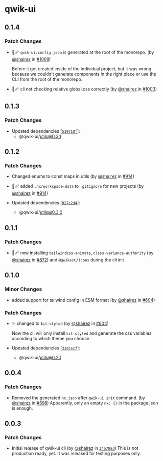 # qwik-ui

## 0.1.4

### Patch Changes

- 🐞🩹 `qwik-ui.config.json` is generated at the root of the monorepo. (by [@shairez](https://github.com/shairez) in [#1009](https://github.com/qwikifiers/qwik-ui/pull/1009))

  Before it got created inside of the individual project, but it was wrong because we couldn't generate components in the right place or use the CLI from the root of the monorepo.

- 🐞🩹 cli not checking relative global.css correctly (by [@shairez](https://github.com/shairez) in [#1003](https://github.com/qwikifiers/qwik-ui/pull/1003))

## 0.1.3

### Patch Changes

- Updated dependencies [[`519718f`](https://github.com/qwikifiers/qwik-ui/commit/519718f159b051a4858990b059dad89dc5b1ba13)]:
  - @qwik-ui/utils@0.3.1

## 0.1.2

### Patch Changes

- Changed enums to const maps in utils (by [@shairez](https://github.com/shairez) in [#914](https://github.com/qwikifiers/qwik-ui/pull/914))

- 🐞🩹 added `.nx/workspace-data` to `.gitignore` for new projects (by [@shairez](https://github.com/shairez) in [#914](https://github.com/qwikifiers/qwik-ui/pull/914))

- Updated dependencies [[`927c2d4`](https://github.com/qwikifiers/qwik-ui/commit/927c2d4117ffe9c07fc0c75b9df412d5662ad6c1)]:
  - @qwik-ui/utils@0.3.0

## 0.1.1

### Patch Changes

- 🐞🩹 now installing `tailwindcss-animate`, `class-variance-authority` (by [@shairez](https://github.com/shairez) in [#872](https://github.com/qwikifiers/qwik-ui/pull/872))
  and `@qwikest/icons` during the cli init

## 0.1.0

### Minor Changes

- added support for tailwind config in ESM format (by [@shairez](https://github.com/shairez) in [#604](https://github.com/qwikifiers/qwik-ui/pull/604))

### Patch Changes

- ✨ changed to `kit-styled` (by [@shairez](https://github.com/shairez) in [#604](https://github.com/qwikifiers/qwik-ui/pull/604))

  Now the cli will only install `kit-styled` and generate the css variables according to which theme you choose.

- Updated dependencies [[`31dcec7`](https://github.com/qwikifiers/qwik-ui/commit/31dcec7ce266b3840f79a57ce303e1b71d6fab02)]:
  - @qwik-ui/utils@0.2.1

## 0.0.4

### Patch Changes

- Removed the generated `nx.json` after `qwik-ui init` command. (by [@shairez](https://github.com/shairez) in [#598](https://github.com/qwikifiers/qwik-ui/pull/598))
  Apparently, only an empty `nx: {}` in the package.json is enough.

## 0.0.3

### Patch Changes

- Initial release of qwik-ui cli (by [@shairez](https://github.com/shairez) in [`34b788d`](https://github.com/qwikifiers/qwik-ui/commit/34b788d4ac30f4c4439c52066bdd259535b4efdb))
  This is not production ready, yet. It was released for testing purposes only.
